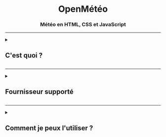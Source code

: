 <div align="center">
  <h1>OpenMétéo</h1>
  <h3>Météo en HTML, CSS et JavaScript</h3></div>
  
---

<details>
<summary><h2>C'est quoi ?</h2></summary>
  <p>OpenMétéo est un <a href="https://open-meteo.vercel.app/">site web</a> qui utilise des <a href="https://en.wikipedia.org/wiki/API_key">clés API</a> (non fourni) de différents fournisseurs météo pour avoir plusieurs informations de la météo selon votre position (peut varier selon le fournisseur).</p>
  <p>Ce projet est encore en développement, attendez vous à des bugs, des informations manquantes, etc.</p>
</details>

---

<details>
<summary><h2>Fournisseur supporté</h2></summary>
  <p><li><a href="https://openweathermap.org/price">OpenWeather</a> (openweathermap.org)</li></p>
  <p><li><a href="https://www.weatherapi.com/pricing.aspx">WeatherAPI.com</a></li></p>
</details>

---

<details>
<summary><h2>Comment je peux l'utiliser ?</h2></summary>
  <p>1. Aller sur <a href="https://open-meteo.vercel.app/">mon site web</a>.</p>
  <p>2. Choisissez le fournisseur.</p>
  <p>3. Autorisez l'accès à votre position (il y aura bientôt une zone de texte).</p>
  <p>4. Coller votre clé API dans la zone de texte 'Clé API : '.</p>
  <p>5. Cliquez sur 'Mettre à jour'.</p>
</details>
